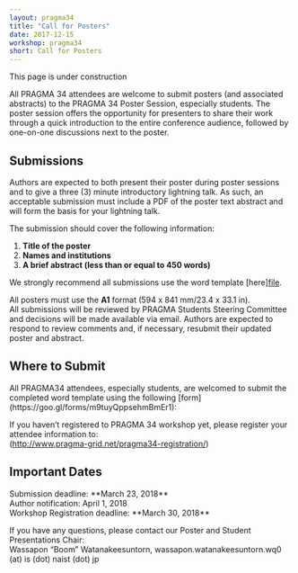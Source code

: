 ```yaml
---
layout: pragma34
title: "Call for Posters"
date: 2017-12-15
workshop: pragma34
short: Call for Posters
---
```


This page is under construction 

All PRAGMA 34 attendees are welcome to submit posters (and associated abstracts)
to the PRAGMA 34 Poster Session, especially students. 
The poster session offers the opportunity for presenters to share their work
through a quick introduction to the entire conference audience, followed by
one-on-one discussions next to the poster.

<div class="border"><h2>Submissions</h2></div>

Authors are expected to both present their poster during poster sessions and
to give a three (3) minute introductory lightning talk. As such, an acceptable
submission must include a PDF of the poster text abstract and will form the basis
for your lightning talk.<br>

The submission should cover the following information: <br>

1. **Title of the poster** 
2. **Names and institutions** 
3. **A brief abstract (less than or equal to 450 words)**

We strongly recommend all submissions use the word template [here]<a href="pragmagrid.github.io/images/pragma34/PRAGMA34_Poster_Abstract_Template2.dotx">file</a>.<br>

All posters must use the **A1** format (594 x 841 mm/23.4 x 33.1 in).<br>
All submissions will be reviewed by PRAGMA Students Steering Committee and
decisions will be made available via email. Authors are expected to respond to
review comments and, if necessary, resubmit their updated poster and abstract.<br>

<div class="border"><h2>Where to Submit</h2></div>
All PRAGMA34 attendees, especially students, are welcomed to submit the completed word template using the following [form](https://goo.gl/forms/m9tuyQppsehmBmEr1):<br> 

If you haven’t registered to PRAGMA 34 workshop yet, please register your attendee information to:<br>
(http://www.pragma-grid.net/pragma34-registration/)<br>

<div class="border"><h2>Important Dates</h2></div>
Submission deadline: **March 23, 2018**<br>
Author notification: April 1, 2018<br>
Workshop Registration deadline: **March 30, 2018**<br>

If you have any questions, please contact our Poster and Student Presentations Chair:<br>
Wassapon “Boom” Watanakeesuntorn, wassapon.watanakeesuntorn.wq0 (at) is (dot) naist (dot) jp<br>




